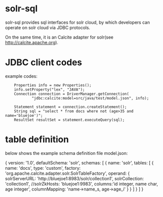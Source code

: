 # solr-sql

solr-sql provides sql interfaces for solr cloud, by which developers can operate on solr cloud via JDBC protocols.

On the same time, it is an Calcite adapter for solr(see http://calcite.apache.org).

# JDBC client codes

example codes:

		Properties info = new Properties();
		info.setProperty("lex", "JAVA");
		Connection connection = DriverManager.getConnection(
				"jdbc:calcite:model=src/java/test/model.json", info);

		Statement statement = connection.createStatement();
		String sql = "select * from docs where not (age>35 and name='bluejoe')";
		ResultSet resultSet = statement.executeQuery(sql);
		

# table definition

below shows the example schema definition file model.json:

{
  version: '1.0',
  defaultSchema: 'solr',
  schemas:
  [
    {
      name: 'solr',
      tables:
      [
        {
          name: 'docs',
          type: 'custom',
          factory: 'org.apache.calcite.adapter.solr.SolrTableFactory',
          operand:
          {
            solrServerURL: 'http://bluejoe1:8983/solr/collection1',
            solrCollection: 'collection1',
            //solrZkHosts: 'bluejoe1:9983',
            columns:'id integer, name char, age integer',
            columnMapping: 'name->name_s, age->age_i'
          }
        }
      ]
    }
  ]
}



